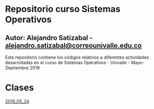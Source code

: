 # Repositorio curso Sistemas Operativos
## Autor: Alejandro Satizabal - alejandro.satizabal@correounivalle.edu.co

Este repositorio contiene los códigos relativos a diferentes actividades desarrolladas en el curso de Sistemas Operativos - Univalle - Mayo-Septiembre 2019

# Clases

<a href="https://github.com/alejosatizabal/SistemasOperativos/tree/master/2019_05_24">2019_05_24</a>
